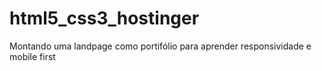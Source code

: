 # html5_css3_hostinger
Montando uma landpage como portifólio para aprender responsividade e mobile first
